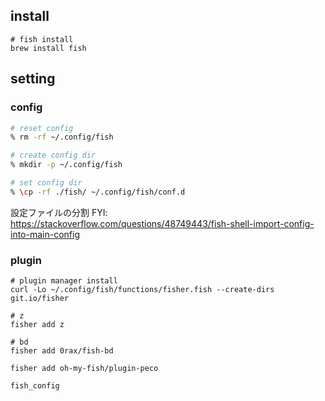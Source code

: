 ## install

```
# fish install
brew install fish
```

## setting

### config

```sh
# reset config
% rm -rf ~/.config/fish

# create config dir
% mkdir -p ~/.config/fish

# set config dir
% \cp -rf ./fish/ ~/.config/fish/conf.d
```

設定ファイルの分割
FYI: https://stackoverflow.com/questions/48749443/fish-shell-import-config-into-main-config

### plugin

```
# plugin manager install
curl -Lo ~/.config/fish/functions/fisher.fish --create-dirs git.io/fisher

# z
fisher add z

# bd
fisher add 0rax/fish-bd

fisher add oh-my-fish/plugin-peco

fish_config
```